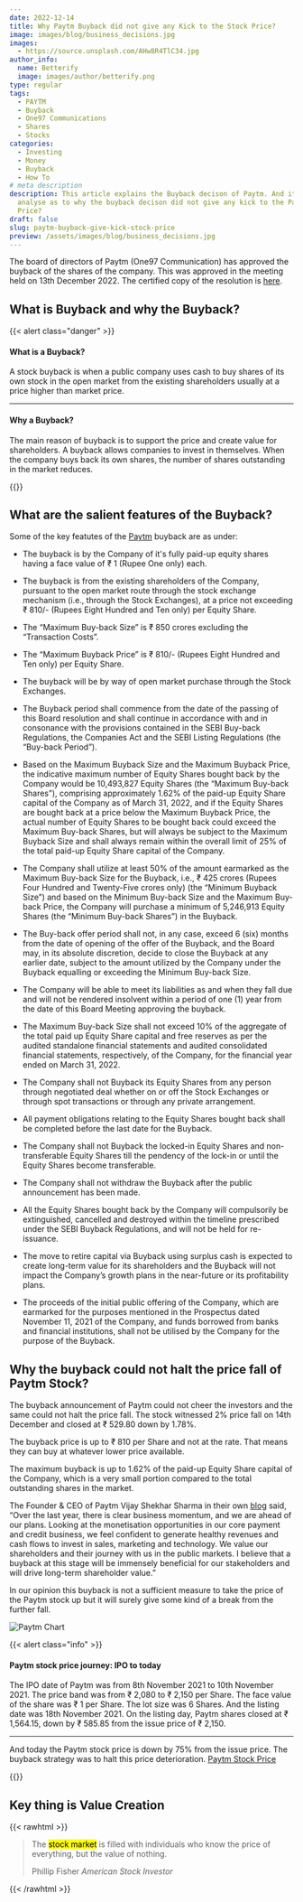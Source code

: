 ```yaml
---
date: 2022-12-14
title: Why Paytm Buyback did not give any Kick to the Stock Price?
image: images/blog/business_decisions.jpg
images:
  - https://source.unsplash.com/AHw8R4TlC34.jpg
author_info:
  name: Betterify
  image: images/author/betterify.png
type: regular
tags:
  - PAYTM
  - Buyback
  - One97 Communications
  - Shares
  - Stocks
categories:
  - Investing
  - Money
  - Buyback
  - How To
# meta description
description: This article explains the Buyback decison of Paytm. And it also tries to
  analyse as to why the buyback decison did not give any kick to the Paytm Stock
  Price?
draft: false
slug: paytm-buyback-give-kick-stock-price
preview: /assets/images/blog/business_decisions.jpg
---
```


The board of directors of Paytm (One97 Communication) has approved the buyback of the shares of the company. This was approved in the meeting held on 13th December 2022. The certified copy of the resolution is [here](https://www.bseindia.com/xml-data/corpfiling/AttachLive/711ad7c5-5087-4e64-b0c3-3047e45dd98d.pdf).

## What is Buyback and why the Buyback?

{{< alert class="danger" >}}
<h4 class="alert-heading">What is a Buyback?</h4>
  <p>A stock buyback is when a public company uses cash to buy shares of its own stock in the open market from the existing shareholders usually at a price higher than market price.</p>
  <hr>
<h4 class="alert-heading">Why a Buyback?</h4>
  <p class="mb-0">The main reason of buyback is to support the price and create value for shareholders. A buyback allows companies to invest in themselves. When the company buys back its own shares, the number of shares outstanding in the market reduces.</p>
{{</ alert >}}

## What are the salient features of the Buyback?

Some of the key featutes of the [Paytm](https://www.paytm.com) buyback are as under:

* The buyback is by the Company of it's fully paid-up equity shares having a face value of ₹ 1 (Rupee One only) each.

*  The buyback is from the existing shareholders of the Company, pursuant to the open market route through the stock exchange mechanism (i.e., through the Stock Exchanges), at a price not exceeding ₹ 810/- (Rupees Eight Hundred and Ten only) per Equity Share.

* The “Maximum Buy-back Size” is ₹ 850 crores excluding the “Transaction Costs”.

* The “Maximum Buyback Price” is ₹ 810/- (Rupees Eight Hundred and Ten only) per Equity Share.

* The buyback will be by way of open market purchase through the Stock Exchanges.

* The Buyback period shall commence from the date of the passing of this
Board resolution and shall continue in accordance with and in consonance with the provisions contained in the SEBI Buy-back Regulations, the Companies Act and the SEBI Listing Regulations (the “Buy-back Period”).

* Based on the Maximum Buyback Size and the Maximum Buyback Price, the indicative maximum number of Equity Shares bought back by the Company would be 10,493,827 Equity Shares (the “Maximum Buy-back Shares”), comprising approximately 1.62% of the paid-up Equity Share capital of the Company as of March 31, 2022, and if the Equity Shares are bought back at
a price below the Maximum Buyback Price, the actual number of Equity Shares to be bought back could exceed the Maximum Buy-back Shares, but will always be subject to the Maximum Buyback Size and shall always remain within the overall limit of 25% of the total paid-up Equity Share capital of the Company.

* The Company shall utilize at least 50% of the amount earmarked as the Maximum Buy-back Size for the Buyback, i.e., ₹ 425 crores (Rupees Four Hundred and Twenty-Five crores only) (the “Minimum Buyback Size”) and based on the Minimum Buy-back Size and the Maximum Buy-back Price, the Company will purchase a minimum of 5,246,913 Equity Shares (the “Minimum Buy-back Shares”) in the Buyback.

* The Buy-back offer period shall not, in any case, exceed 6 (six) months from the date of opening of the offer of the Buyback, and the Board may, in its absolute discretion, decide to close the Buyback at any earlier
date, subject to the amount utilized by the Company under the Buyback equalling or exceeding the Minimum Buy-back Size.

* The Company will be able to meet its liabilities as and when they fall due and will not be rendered insolvent within a period of one (1) year from the date of this Board Meeting approving the buyback.

* The Maximum Buy-back Size shall not exceed 10% of the aggregate of the total paid up Equity Share capital and free reserves as per the audited standalone financial statements and audited consolidated financial statements, respectively, of the Company, for the financial year ended on
March 31, 2022.

* The Company shall not Buyback its Equity Shares from any person through negotiated deal whether on or off the Stock Exchanges or through spot transactions or through any private arrangement.

* All payment obligations relating to the Equity Shares bought back shall be completed before the last date for the Buyback.

* The Company shall not Buyback the locked-in Equity Shares and non-transferable Equity Shares till the pendency of the lock-in or until the Equity Shares become transferable.

* The Company shall not withdraw the Buyback after the public announcement has been made.

* All the Equity Shares bought back by the Company will compulsorily be extinguished, cancelled and destroyed within the timeline prescribed under the SEBI Buyback Regulations, and will not be held for re-issuance.

* The move to retire capital via Buyback using surplus cash is expected to create long-term value for its shareholders and the Buyback will not impact the Company’s growth plans in the near-future or its profitability plans.

* The proceeds of the initial public offering of the Company, which are earmarked for the purposes mentioned in the Prospectus dated November 11, 2021 of the Company, and funds borrowed from banks and financial institutions, shall not be utilised by the Company for the purpose of the Buyback.

## Why the buyback could not halt the price fall of Paytm Stock?

The buyback announcement of Paytm could not cheer the investors and the same could not halt the price fall. The stock witnessed 2% price fall on 14th December and closed at ₹ 529.80 down by 1.78%.

The buyback price is up to ₹ 810 per Share and not at the rate. That means they can buy at whatever lower price available.

The maximum buyback is up to 1.62% of the paid-up Equity Share capital of the Company, which is a very small portion compared to the total outstanding shares in the market.

<p class="blue">The Founder & CEO of Paytm Vijay Shekhar Sharma in their own <a href="https://paytm.com/blog/investor-relations/our-board-unanimously-approves-buyback-of-equity-shares-from-open-market/" target="_blank">blog</a> said, “Over the last year, there is clear business momentum, and we are ahead of our plans. Looking at the monetisation opportunities in our core payment and credit business, we feel confident to generate healthy revenues and cash flows to invest in sales, marketing and technology. We value our shareholders and their journey with us in the public markets. I believe that a buyback at this stage will be immensely beneficial for our stakeholders and will drive long-term shareholder value.”</p>

<p class="yellow">In our opinion this buyback is not a sufficient measure to take the price of the Paytm stock up but it will surely give some kind of a break from the further fall.</p>

![Paytm Chart](https://docs.google.com/drawings/d/1xCPuiw7rkkgiA3oiQwoXKdnKdeuEFdrbltBSngc6GcQ/export/png)

{{< alert class="info" >}}
<h4 class="alert-heading">Paytm stock price journey: IPO to today</h4>
  <p>The IPO date of Paytm was from 8th November 2021 to 10th November 2021. The price band was from ₹ 2,080 to ₹ 2,150 per Share. The face value of the share was ₹ 1 per Share. The lot size was 6 Shares. And the listing date was 18th November 2021. On the listing day, Paytm shares closed at ₹ 1,564.15, down by ₹ 585.85 from the issue price of ₹ 2,150.</p>
  <hr>
  <p class="mb-0 font-weight-bold">And today the Paytm stock price is down by 75% from the issue price. The buyback strategy was to halt this price deterioration. <a href="https://www.google.com/finance/quote/PAYTM:NSE?hl=en" target="_blank" class="alert-link">Paytm Stock Price</a></p>
{{</ alert >}}

## Key thing is Value Creation

{{< rawhtml >}}
<blockquote class="blockquote mb-0">
  <p>The <mark>stock market</mark> is filled with individuals who know the price of everything, but the value of nothing.</p>
  <footer class="blockquote-footer">Phillip Fisher <cite title="Source Title">American Stock Investor</cite></footer>
</blockquote>  
{{< /rawhtml >}}